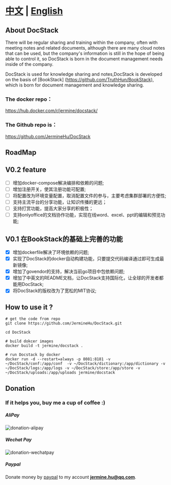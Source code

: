
# [中文](README-CN.md) | [English](README.md)

## About DocStack 
There will be regular sharing and training within the company, often with meeting notes and related documents, although there are many cloud notes that can be used,
but the company's information is still in the hope of being able to control it, so DocStack is born in the document management needs inside of the company. 

DocStack is used for knowledge sharing and notes,DocStack is developed on the basis of [BookStack] (https://github.com/TruthHun/BookStack), which is born for document management and knowledge sharing.

### The docker repo：

https://hub.docker.com/r/jermine/docstack/

### The Github repo is：
https://github.com/JermineHu/DocStack


## RoadMap

## V0.2 feature
- [ ] 增加docker-compose解决编排和依赖的问题;
- [ ] 增加注册开关，使其注册功能可配置;
- [ ] 将配置改为环境变量配置，取消配置文件的参与，主要考虑集群部署的方便性;
- [ ] 支持主流平台的分享功能，让知识传播的更远；
- [ ] 支持打赏功能，提高大家分享的积极性；
- [ ] 支持onlyoffice的文档协作功能，实现在线word、excel、ppt的编辑和预览功能;

## V0.1 在BookStack的基础上完善的功能
- [x] 增加dockerfile解决了环境依赖的问题;
- [x] 实现了DocStack的docker自动构建功能，只要提交代码编译通过即可生成最新镜像;
- [x] 增加了govendor的支持，解决当前go项目中包依赖问题;
- [x] 增加了中英文的README文档，让DocStack支持国际化，让全球的开发者都能用DocStack;
- [x] 将DocStack的版权改为了宽松的MIT协议;

## How to use it ?

```
# get the code from repo
git clone https://github.com/JermineHu/DocStack.git

cd DocStack

# build dokcer images
docker build -t jermine/docstack .

# run Docstack by docker
docker run -d --restart=always -p 8081:8181 -v ~/DocStack/conf:/app/conf  -v ~/DocStack/dictionary:/app/dictionary -v ~/DocStack/logs:/app/logs -v ~/DocStack/store:/app/store -v ~/DocStack/uploads:/app/uploads jermine/docstack
```

## Donation

### If it helps you, buy me a cup of coffee :)

#####  AliPay

![donation-alipay](https://raw.githubusercontent.com/JermineHu/docker-frp/master/img/alipay.png)

#####  Wechat Pay

![donation-wechatpay](https://raw.githubusercontent.com/JermineHu/docker-frp/master/img/wechat.png)

#####  Paypal

Donate money by [paypal](https://paypal.me/jerminehu) to my account **jermine.hu@qq.com**.
